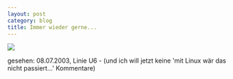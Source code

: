 ```yaml
---
layout: post
category: blog
title: Immer wieder gerne...
---
```


![](/images-blog/IMG_1316.JPG)

gesehen: 08.07.2003, Linie U6 - (und ich will jetzt keine 'mit Linux wär das nicht passiert...' Kommentare)
